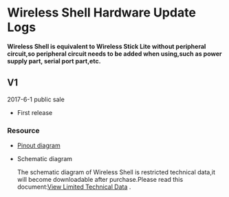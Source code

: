 # Wireless Shell  Hardware Update Logs

**Wireless Shell is equivalent to Wireless Stick Lite without peripheral circuit,so peripheral circuit needs to be added when using,such as power supply part, serial port part,etc.**

## V1

2017-6-1 public sale

- First release

  

### Resource

- [Pinout diagram](http://resource.heltec.cn/download/Wireless_Shell/Wireless_Shell.pdf)

- Schematic diagram

  The schematic diagram of Wireless Shell is restricted technical data,it will become downloadable after purchase.Please read this document:[View Limited Technical Data]() .



